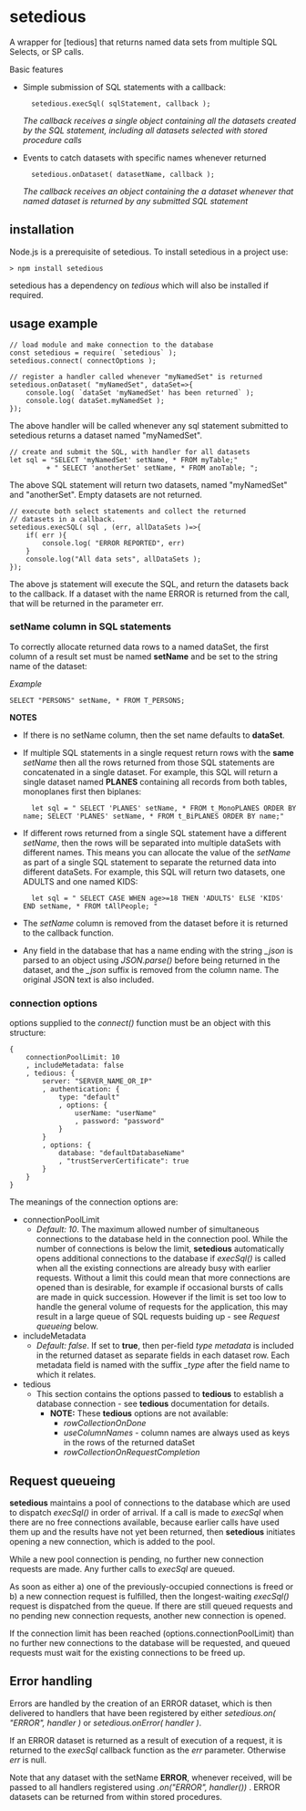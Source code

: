 # setedious
A wrapper for [tedious] that returns named data sets from multiple SQL Selects, or SP calls.

Basic features
* Simple submission of SQL statements with a callback:
    
        setedious.execSql( sqlStatement, callback );
    *The callback receives a single object containing all the datasets created by the SQL statement, including all datasets selected with stored procedure calls*

* Events to catch datasets with specific names whenever returned
    
        setedious.onDataset( datasetName, callback );
    *The callback receives an object containing the a dataset whenever that named dataset is returned by any submitted SQL statement*
    
## installation
Node.js is a prerequisite of setedious. To install setedious in a project use:

    > npm install setedious

setedious has a dependency on *tedious* which will also be installed if required.

## usage example
    // load module and make connection to the database
    const setedious = require( `setedious` );
    setedious.connect( connectOptions );

    // register a handler called whenever "myNamedSet" is returned
    setedious.onDataset( "myNamedSet", dataSet=>{
        console.log( `dataSet 'myNamedSet' has been returned` );
        console.log( dataSet.myNamedSet );
    });

The above handler will be called whenever any sql statement submitted to setedious returns a dataset named "myNamedSet".

    // create and submit the SQL, with handler for all datasets
    let sql = "SELECT 'myNamedSet' setName, * FROM myTable;"
             + " SELECT 'anotherSet' setName, * FROM anoTable; ";
    
The above SQL statement will return two datasets, named "myNamedSet" and "anotherSet". Empty datasets are not returned.

    // execute both select statements and collect the returned
    // datasets in a callback.
    setedious.execSQL( sql , (err, allDataSets )=>{
        if( err ){
            console.log( "ERROR REPORTED", err)
        }
        console.log("All data sets", allDataSets );
    });

The above js statement will execute the SQL, and return the datasets back to the callback. If a dataset with the name ERROR is returned from the call, that will be returned in the parameter err.


### setName column in SQL statements
To correctly allocate returned data rows to a named dataSet, the first column of a result set must be named **setName** and be set to the string name of the dataset:

*Example*

    SELECT "PERSONS" setName, * FROM T_PERSONS;
**NOTES**
 * If there is no setName column, then the set name defaults to **dataSet**. 
* If multiple SQL statements in a single request return rows with the **same** *setName* then all the rows returned from those SQL statements are concatenated in a single dataset. For example, this SQL will return a single dataset named **PLANES** containing all records from both tables, monoplanes first then biplanes:

        let sql = " SELECT 'PLANES' setName, * FROM t_MonoPLANES ORDER BY name; SELECT 'PLANES' setName, * FROM t_BiPLANES ORDER BY name;"

* If different rows returned from a single SQL statement have a different *setName*, then the rows will be separated into multiple dataSets with different names. This means you can allocate the value of the *setName* as part of a single SQL statement to separate the returned data into different dataSets. For example, this SQL will return two datasets, one ADULTS and one named KIDS:

        let sql = " SELECT CASE WHEN age>=18 THEN 'ADULTS' ELSE 'KIDS' END setName, * FROM tAllPeople; "

* The *setName* column is removed from the dataset before it is returned to the callback function.
* Any field in the database that has a name ending with the string *_json* is parsed to an object using *JSON.parse()* before being returned in the dataset, and the *_json* suffix is removed from the column name. The original JSON text is also included.

### connection options
options supplied to the *connect()* function must be an object with this structure:

    {
        connectionPoolLimit: 10
        , includeMetadata: false 
        , tedious: {
            server: "SERVER_NAME_OR_IP"
            , authentication: {
                type: "default"
                , options: { 
                    userName: "userName"
                    , password: "password"
                }
            }
            , options: {
                database: "defaultDatabaseName"
                , "trustServerCertificate": true
            }
        }
    }

The meanings of the connection options are:
* connectionPoolLimit
    * *Default: 10*. The maximum allowed number of simultaneous connections to the database held in the connection pool. While the number of connections is below the limit, **setedious** automatically opens additional connections to the database if *execSql()* is called when all the existing connections are already busy with earlier requests. Without a limit this could mean that more connections are opened than is desirable, for example if occasional bursts of calls are made in quick succession. However if the limit is set too low to handle the general volume of requests for the application, this may result in a large queue of SQL requests buiding up - see *Request queueing* below.
* includeMetadata
    * *Default: false*. If set to **true**, then per-field *type metadata* is included in the returned dataset as separate fields in each dataset row. Each metadata field is named with the suffix *_type* after the field name to which it relates. 
* tedious
    * This section contains the options passed to **tedious** to establish a database connection - see **tedious** documentation for details. 
        * **NOTE:** These **tedious** options are not available:
            * *rowCollectionOnDone* 
            * *useColumnNames* - column names are always used as keys in the rows of the returned dataSet
            * *rowCollectionOnRequestCompletion* 
## Request queueing
**setedious** maintains a pool of connections to the database which are used to dispatch *execSql()* in order of arrival. If a call is made to *execSql* when there are no free connections available, because earlier calls have used them up and the results have not yet been returned, then **setedious** initiates opening a new connection, which is added to the pool.

While a new pool connection is pending, no further new connection requests are made. Any further calls to *execSql* are queued.

As soon as either a) one of the previously-occupied connections is freed or b) a new connection request is fulfilled, then the longest-waiting *execSql()* request is dispatched from the queue. If there are still queued requests and no pending new connection requests, another new connection is opened.

If the connection limit has been reached (options.connectionPoolLimit) than no further new connections to the database will be requested, and queued requests must wait for the existing connections to be freed up.

## Error handling
Errors are handled by the creation of an ERROR dataset, which is then delivered to handlers that have been registered by either *setedious.on( "ERROR", handler )* or *setedious.onError( handler )*.

If an ERROR dataset is returned as a result of execution of a request, it is returned to the *execSql* callback function as the *err* parameter. Otherwise *err* is null.

Note that any dataset with the setName **ERROR**, whenever received, will be passed to all handlers registered using *.on("ERROR", handler())* . ERROR datasets can be returned from within stored procedures. 

